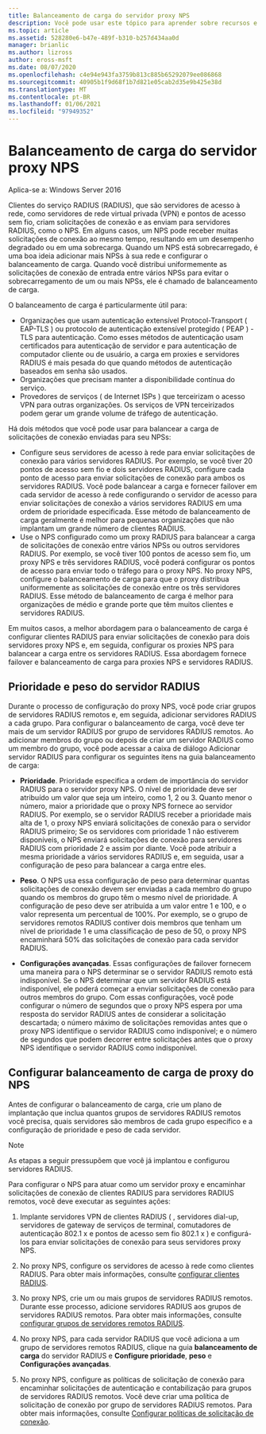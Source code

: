 ```yaml
---
title: Balanceamento de carga do servidor proxy NPS
description: Você pode usar este tópico para aprender sobre recursos e funcionalidades de VPN do Windows Server 2016 e do Windows 10.
ms.topic: article
ms.assetid: 528280e6-b47e-489f-b310-b257d434aa0d
manager: brianlic
ms.author: lizross
author: eross-msft
ms.date: 08/07/2020
ms.openlocfilehash: c4e94e943fa3759b813c885b65292079ee086868
ms.sourcegitcommit: 40905b1f9d68f1b7d821e05cab2d35e9b425e38d
ms.translationtype: MT
ms.contentlocale: pt-BR
ms.lasthandoff: 01/06/2021
ms.locfileid: "97949352"
---
```

# <a name="nps-proxy-server-load-balancing"></a>Balanceamento de carga do servidor proxy NPS

Aplica-se a: Windows Server 2016

Clientes do serviço RADIUS (RADIUS), que são servidores de acesso à rede, como servidores de rede virtual privada (VPN) e pontos de acesso sem fio, criam solicitações de conexão e as enviam para servidores RADIUS, como o NPS. Em alguns casos, um NPS pode receber muitas solicitações de conexão ao mesmo tempo, resultando em um desempenho degradado ou em uma sobrecarga. Quando um NPS está sobrecarregado, é uma boa ideia adicionar mais NPSs à sua rede e configurar o balanceamento de carga. Quando você distribui uniformemente as solicitações de conexão de entrada entre vários NPSs para evitar o sobrecarregamento de um ou mais NPSs, ele é chamado de balanceamento de carga.

O balanceamento de carga é particularmente útil para:

- Organizações que usam autenticação extensível Protocol-Transport \( EAP-TLS \) ou protocolo de autenticação extensível protegido \( PEAP \) -TLS para autenticação. Como esses métodos de autenticação usam certificados para autenticação de servidor e para autenticação de computador cliente ou de usuário, a carga em proxies e servidores RADIUS é mais pesada do que quando métodos de autenticação baseados em senha são usados.
- Organizações que precisam manter a disponibilidade contínua do serviço.
- Provedores de serviços \( de Internet ISPs \) que terceirizam o acesso VPN para outras organizações. Os serviços de VPN terceirizados podem gerar um grande volume de tráfego de autenticação.

Há dois métodos que você pode usar para balancear a carga de solicitações de conexão enviadas para seu NPSs:

- Configure seus servidores de acesso à rede para enviar solicitações de conexão para vários servidores RADIUS. Por exemplo, se você tiver 20 pontos de acesso sem fio e dois servidores RADIUS, configure cada ponto de acesso para enviar solicitações de conexão para ambos os servidores RADIUS. Você pode balancear a carga e fornecer failover em cada servidor de acesso à rede configurando o servidor de acesso para enviar solicitações de conexão a vários servidores RADIUS em uma ordem de prioridade especificada. Esse método de balanceamento de carga geralmente é melhor para pequenas organizações que não implantam um grande número de clientes RADIUS.
- Use o NPS configurado como um proxy RADIUS para balancear a carga de solicitações de conexão entre vários NPSs ou outros servidores RADIUS. Por exemplo, se você tiver 100 pontos de acesso sem fio, um proxy NPS e três servidores RADIUS, você poderá configurar os pontos de acesso para enviar todo o tráfego para o proxy NPS. No proxy NPS, configure o balanceamento de carga para que o proxy distribua uniformemente as solicitações de conexão entre os três servidores RADIUS. Esse método de balanceamento de carga é melhor para organizações de médio e grande porte que têm muitos clientes e servidores RADIUS.

Em muitos casos, a melhor abordagem para o balanceamento de carga é configurar clientes RADIUS para enviar solicitações de conexão para dois servidores proxy NPS e, em seguida, configurar os proxies NPS para balancear a carga entre os servidores RADIUS. Essa abordagem fornece failover e balanceamento de carga para proxies NPS e servidores RADIUS.

## <a name="radius-server-priority-and-weight"></a>Prioridade e peso do servidor RADIUS

Durante o processo de configuração do proxy NPS, você pode criar grupos de servidores RADIUS remotos e, em seguida, adicionar servidores RADIUS a cada grupo. Para configurar o balanceamento de carga, você deve ter mais de um servidor RADIUS por grupo de servidores RADIUS remotos. Ao adicionar membros do grupo ou depois de criar um servidor RADIUS como um membro do grupo, você pode acessar a caixa de diálogo Adicionar servidor RADIUS para configurar os seguintes itens na guia balanceamento de carga:

- **Prioridade**. Prioridade especifica a ordem de importância do servidor RADIUS para o servidor proxy NPS. O nível de prioridade deve ser atribuído um valor que seja um inteiro, como 1, 2 ou 3. Quanto menor o número, maior a prioridade que o proxy NPS fornece ao servidor RADIUS. Por exemplo, se o servidor RADIUS receber a prioridade mais alta de 1, o proxy NPS enviará solicitações de conexão para o servidor RADIUS primeiro; Se os servidores com prioridade 1 não estiverem disponíveis, o NPS enviará solicitações de conexão para servidores RADIUS com prioridade 2 e assim por diante. Você pode atribuir a mesma prioridade a vários servidores RADIUS e, em seguida, usar a configuração de peso para balancear a carga entre eles.

- **Peso**. O NPS usa essa configuração de peso para determinar quantas solicitações de conexão devem ser enviadas a cada membro do grupo quando os membros do grupo têm o mesmo nível de prioridade. A configuração de peso deve ser atribuída a um valor entre 1 e 100, e o valor representa um percentual de 100%. Por exemplo, se o grupo de servidores remotos RADIUS contiver dois membros que tenham um nível de prioridade 1 e uma classificação de peso de 50, o proxy NPS encaminhará 50% das solicitações de conexão para cada servidor RADIUS.

- **Configurações avançadas**. Essas configurações de failover fornecem uma maneira para o NPS determinar se o servidor RADIUS remoto está indisponível. Se o NPS determinar que um servidor RADIUS está indisponível, ele poderá começar a enviar solicitações de conexão para outros membros do grupo. Com essas configurações, você pode configurar o número de segundos que o proxy NPS espera por uma resposta do servidor RADIUS antes de considerar a solicitação descartada; o número máximo de solicitações removidas antes que o proxy NPS identifique o servidor RADIUS como indisponível; e o número de segundos que podem decorrer entre solicitações antes que o proxy NPS identifique o servidor RADIUS como indisponível.

## <a name="configure-nps-proxy-load-balancing"></a>Configurar balanceamento de carga de proxy do NPS

Antes de configurar o balanceamento de carga, crie um plano de implantação que inclua quantos grupos de servidores RADIUS remotos você precisa, quais servidores são membros de cada grupo específico e a configuração de prioridade e peso de cada servidor.

>[!NOTE]
>As etapas a seguir pressupõem que você já implantou e configurou servidores RADIUS.

Para configurar o NPS para atuar como um servidor proxy e encaminhar solicitações de conexão de clientes RADIUS para servidores RADIUS remotos, você deve executar as seguintes ações:

1. Implante servidores VPN de clientes RADIUS \( , servidores dial-up, servidores de gateway de serviços de terminal, comutadores de autenticação 802.1 x e pontos de acesso sem fio 802.1 x \) e configurá-los para enviar solicitações de conexão para seus servidores proxy NPS.

2. No proxy NPS, configure os servidores de acesso à rede como clientes RADIUS. Para obter mais informações, consulte [configurar clientes RADIUS](./nps-radius-clients-configure.md).

3. No proxy NPS, crie um ou mais grupos de servidores RADIUS remotos. Durante esse processo, adicione servidores RADIUS aos grupos de servidores RADIUS remotos. Para obter mais informações, consulte [configurar grupos de servidores remotos RADIUS](./nps-crp-rrsg-configure.md).

4. No proxy NPS, para cada servidor RADIUS que você adiciona a um grupo de servidores remotos RADIUS, clique na guia **balanceamento de carga** do servidor RADIUS e **Configure prioridade**, **peso** e **Configurações avançadas**.

5. No proxy NPS, configure as políticas de solicitação de conexão para encaminhar solicitações de autenticação e contabilização para grupos de servidores RADIUS remotos. Você deve criar uma política de solicitação de conexão por grupo de servidores RADIUS remotos. Para obter mais informações, consulte [Configurar políticas de solicitação de conexão](./nps-crp-configure.md).
